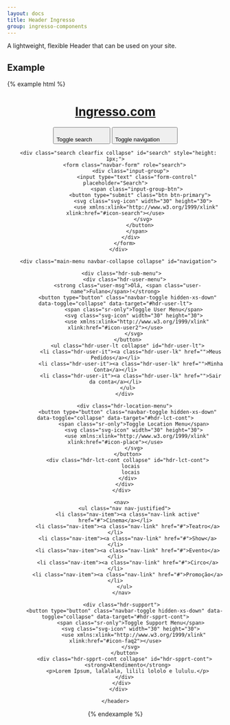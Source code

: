 ```yaml
---
layout: docs
title: Header Ingresso
group: ingresso-components
---
```


A lightweight, flexible Header that can be used on your site.

## Example

{% example html %}
    <header id="header" class="container-fluid">
      <div class="navbar-brand">
        <h1><a class="hdr-logo" href="">Ingresso.com</a></h1>
      </div>
      <div class="navbar-buttons pull-xs-right">
        <button type="button" class="navbar-toggle hidden-sm-up" data-toggle="collapse" data-target="#search">
                <span class="sr-only">Toggle search</span>
                <svg class="svg-icon" width="30" height="30">
                  <use xmlns:xlink="http://www.w3.org/1999/xlink" xlink:href="#icon-search"></use>
                </svg>
          </button>
          <button type="button" class="navbar-toggle collapsed hidden-sm-up" data-toggle="collapse" data-target="#navigation">
              <span class="sr-only">Toggle navigation</span>
              <svg class="svg-icon" width="30" height="30">
                <use xmlns:xlink="http://www.w3.org/1999/xlink" xlink:href="#icon-icon-menu"></use>
              </svg>
          </button>
      </div>

      <div class="search clearfix collapse" id="search" style="height: 1px;">
          <form class="navbar-form" role="search">
              <div class="input-group">
                  <input type="text" class="form-control" placeholder="Search">
                  <span class="input-group-btn">
                    <button type="submit" class="btn btn-primary">
                      <svg class="svg-icon" width="30" height="30">
                        <use xmlns:xlink="http://www.w3.org/1999/xlink" xlink:href="#icon-search"></use>
                      </svg>
                    </button>
                  </span>
              </div>
          </form>
      </div>

      <div class="main-menu navbar-collapse collapse" id="navigation">
        
        <div class="hdr-sub-menu">
          <div class="hdr-user-menu">
            <strong class="user-msg">Olá, <span class="user-name">Fulano</span>!</strong>
            <button type="button" class="navbar-toggle hidden-xs-down" data-toggle="collapse" data-target="#hdr-user-lt">
                <span class="sr-only">Toggle User Menu</span>
                <svg class="svg-icon" width="30" height="30">
                  <use xmlns:xlink="http://www.w3.org/1999/xlink" xlink:href="#icon-user2"></use>
                </svg>
            </button>
            <ul class="hdr-user-lt collapse" id="hdr-user-lt">
              <li class="hdr-user-it"><a class="hdr-user-lk" href="">Meus Pedidos</a></li>
              <li class="hdr-user-it"><a class="hdr-user-lk" href="">Minha Conta</a></li>
              <li class="hdr-user-it"><a class="hdr-user-lk" href="">Sair da conta</a></li>
            </ul>
          </div>

          <div class="hdr-location-menu">
            <button type="button" class="navbar-toggle hidden-xs-down" data-toggle="collapse" data-target="#hdr-lct-cont">
                <span class="sr-only">Toggle Location Menu</span>
                <svg class="svg-icon" width="30" height="30">
                  <use xmlns:xlink="http://www.w3.org/1999/xlink" xlink:href="#icon-place"></use>
                </svg>
            </button>
            <div class="hdr-lct-cont collapse" id="hdr-lct-cont">
              locais
              locais
            </div>
          </div>
        </div>

        <nav>
          <ul class="nav nav-justified">
            <li class="nav-item"><a class="nav-link active" href="#">Cinema</a></li>
            <li class="nav-item"><a class="nav-link" href="#">Teatro</a></li>
            <li class="nav-item"><a class="nav-link" href="#">Show</a></li>
            <li class="nav-item"><a class="nav-link" href="#">Evento</a></li>
            <li class="nav-item"><a class="nav-link" href="#">Circo</a></li>
            <li class="nav-item"><a class="nav-link" href="#">Promoção</a></li>
          </ul>
        </nav>

        <div class="hdr-support">
          <button type="button" class="navbar-toggle hidden-xs-down" data-toggle="collapse" data-target="#hdr-spprt-cont">
              <span class="sr-only">Toggle Support Menu</span>
              <svg class="svg-icon" width="30" height="30">
                <use xmlns:xlink="http://www.w3.org/1999/xlink" xlink:href="#icon-faq2"></use>
              </svg>
          </button>
          <div class="hdr-spprt-cont collapse" id="hdr-spprt-cont">
            <strong>Atendimento</strong>
            <p>Lorem Ipsum, lalalala, lilili lololo e lululu.</p>
          </div>
        </div>
      </div>

    </header>
{% endexample %}

